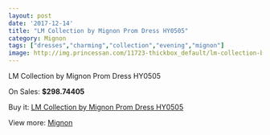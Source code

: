 ```yaml
---
layout: post
date: '2017-12-14'
title: "LM Collection by Mignon Prom Dress HY0505"
category: Mignon
tags: ["dresses","charming","collection","evening","mignon"]
image: http://img.princessan.com/11723-thickbox_default/lm-collection-by-mignon-prom-dress-hy0505.jpg
---
```

LM Collection by Mignon Prom Dress HY0505

On Sales: **$298.74405**
<a href="https://www.princessan.com/en/mignon/5479-lm-collection-by-mignon-prom-dress-hy0505.html"><amp-img layout="responsive" width="600" height="600" src="//img.princessan.com/11723-thickbox_default/lm-collection-by-mignon-prom-dress-hy0505.jpg" alt="LM Collection by Mignon Prom Dress HY0505 0" /></a>
<a href="https://www.princessan.com/en/mignon/5479-lm-collection-by-mignon-prom-dress-hy0505.html"><amp-img layout="responsive" width="600" height="600" src="//img.princessan.com/11724-thickbox_default/lm-collection-by-mignon-prom-dress-hy0505.jpg" alt="LM Collection by Mignon Prom Dress HY0505 1" /></a>

Buy it: [LM Collection by Mignon Prom Dress HY0505](https://www.princessan.com/en/mignon/5479-lm-collection-by-mignon-prom-dress-hy0505.html "LM Collection by Mignon Prom Dress HY0505")

View more: [Mignon](https://www.princessan.com/en/44-mignon "Mignon")